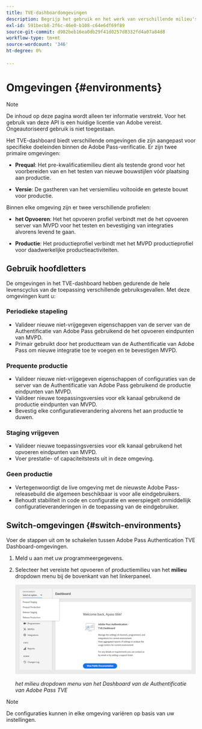 ```yaml
---
title: TVE-dashboardomgevingen
description: Begrijp het gebruik en het werk van verschillende milieu's in het Dashboard van TVE.
exl-id: 591becb8-2f6c-46e0-b108-c64e6df69f89
source-git-commit: d982beb16ea0db29f41d0257d8332fd4a07a84d8
workflow-type: tm+mt
source-wordcount: '346'
ht-degree: 0%

---
```


# Omgevingen {#environments}

>[!NOTE]
>
>De inhoud op deze pagina wordt alleen ter informatie verstrekt. Voor het gebruik van deze API is een huidige licentie van Adobe vereist. Ongeautoriseerd gebruik is niet toegestaan.

Het TVE-dashboard biedt verschillende omgevingen die zijn aangepast voor specifieke doeleinden binnen de Adobe Pass-verificatie. Er zijn twee primaire omgevingen:

* **Prequal**: Het pre-kwalificatiemilieu dient als testende grond voor het voorbereiden van en het testen van nieuwe bouwstijlen vóór plaatsing aan productie.

* **Versie**: De gastheren van het versiemilieu voltooide en geteste bouwt voor productie.

Binnen elke omgeving zijn er twee verschillende profielen:

* **het Opvoeren**: Het het opvoeren profiel verbindt met de het opvoeren server van MVPD voor het testen en bevestiging van integraties alvorens levend te gaan.

* **Productie**: Het productieprofiel verbindt met het MVPD productieprofiel voor daadwerkelijke productieactiviteiten.

## Gebruik hoofdletters

De omgevingen in het TVE-dashboard hebben gedurende de hele levenscyclus van de toepassing verschillende gebruiksgevallen. Met deze omgevingen kunt u:

### Periodieke stapeling

* Valideer nieuwe niet-vrijgegeven eigenschappen van de server van de Authentificatie van Adobe Pass gebruikend de het opvoeren eindpunten van MVPD.
* Primair gebruikt door het productteam van de Authentificatie van Adobe Pass om nieuwe integratie toe te voegen en te bevestigen MVPD.

### Prequente productie

* Valideer nieuwe niet-vrijgegeven eigenschappen of configuraties van de server van de Authentificatie van Adobe Pass gebruikend de productie eindpunten van MVPD.
* Valideer nieuwe toepassingsversies voor elk kanaal gebruikend de productie eindpunten van MVPD.
* Bevestig elke configuratieverandering alvorens het aan productie te duwen.

### Staging vrijgeven

* Valideer nieuwe toepassingsversies voor elk kanaal gebruikend het opvoeren eindpunten van MVPD.
* Voer prestatie- of capaciteitstests uit in deze omgeving.

### Geen productie

* Vertegenwoordigt de live omgeving met de nieuwste Adobe Pass-releasebuild die algemeen beschikbaar is voor alle eindgebruikers.
* Behoudt stabiliteit in code en configuratie en weerspiegelt onmiddellijk configuratieveranderingen in de toepassing van de eindgebruiker.

## Switch-omgevingen {#switch-environments}

Voer de stappen uit om te schakelen tussen Adobe Pass Authentication TVE Dashboard-omgevingen.

1. Meld u aan met uw programmeergegevens.

1. Selecteer het vereiste het opvoeren of productiemilieu van het **milieu** dropdown menu bij de bovenkant van het linkerpaneel.

   ![ Dashboardmilieu&#39;s van TVE dropdown ](../assets/tve-dashboard/new-tve-dashboard/dashboard/dashboard-environment-menu.png)

   *het milieu dropdown menu van het Dashboard van de Authentificatie van Adobe Pass TVE*

>[!NOTE]
>
> De configuraties kunnen in elke omgeving variëren op basis van uw instellingen.

